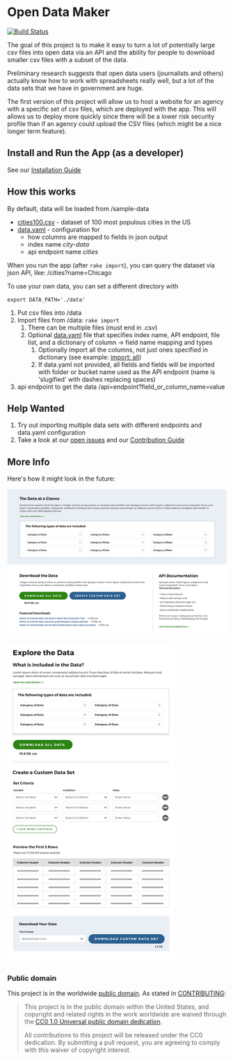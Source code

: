 # Open Data Maker
[![Build Status](https://travis-ci.org/18F/open-data-maker.svg?branch=master)](https://travis-ci.org/18F/open-data-maker)

The goal of this project is to make it easy to turn a lot of potentially large
csv files into open data via an API and the ability for people to download
smaller csv files with a subset of the data.

Preliminary research suggests that open data users (journalists and others)
actually know how to work with spreadsheets really well, but a lot of the
data sets that we have in government are huge.

The first version of this project will allow us to host a website for an
agency with a specific set of csv files, which are deployed with the app.
This will allows us to deploy more quickly since there will be a lower risk
security profile than if an agency could upload the CSV files (which might
be a nice longer term feature).


## Install and Run the App (as a developer)

See our [Installation Guide](INSTALL.md)

## How this works

By default, data will be loaded from /sample-data

* [cities100.csv](sample-data/cities100.csv) - dataset of 100 most populous cities in the US
* [data.yaml](sample-data/data.yaml) - configuration for
  * how columns are mapped to fields in json output
  * index name *city-data*
  * api endpoint name *cities*

When you run the app (after ```rake import```), you can query the dataset via json API, like: /cities?name=Chicago

To use your own data, you can set a different directory with

```
export DATA_PATH='./data'
```

1. Put csv files into /data
1. Import files from /data: ```rake import```
   1. There can be multiple files (must end in .csv)
   1. Optional [data.yaml](sample-data/data.yaml) file that specifies  index name, API endpoint, file list, and a dictionary of column -> field name mapping and types
        1. Optionally import all the columns, not just ones specified in dictionary (see example: [import: all](spec/fixtures/import_with_options/data.yaml))
        1. If data.yaml not provided, all fields and fields will be imported with folder or bucket name used as the API endpoint (name is 'slugified' with dashes replacing spaces)
1. api endpoint to get the data /api=endpoint?field_or_column_name=value

## Help Wanted

1. Try out importing multiple data sets with different endpoints and data.yaml configuration
2. Take a look at our [open issues](https://github.com/18F/open-data-maker/issues) and our [Contribution Guide](CONTRIBUTING.md)

## More Info

Here's how it might look in the future:

![overview of data types, prompt to download data, create a custom data set, or look at API docs](/doc/data-overview.png)


![Download all the data or make choices to create a csv with a subset](/doc/csv-download.png)


### Public domain

This project is in the worldwide [public domain](LICENSE.md). As stated in [CONTRIBUTING](CONTRIBUTING.md):

> This project is in the public domain within the United States, and copyright and related rights in the work worldwide are waived through the [CC0 1.0 Universal public domain dedication](https://creativecommons.org/publicdomain/zero/1.0/).
>
> All contributions to this project will be released under the CC0 dedication. By submitting a pull request, you are agreeing to comply with this waiver of copyright interest.
